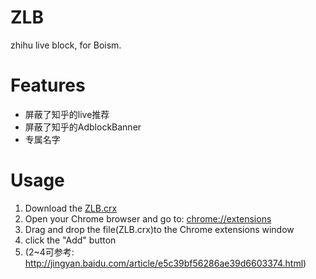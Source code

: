 # ZLB
zhihu live block, for Boism.

# Features
- 屏蔽了知乎的live推荐
- 屏蔽了知乎的AdblockBanner
- 专属名字

# Usage
 1. Download the [ZLB.crx](https://raw.githubusercontent.com/sherrycherish/ZLB/master/ZLB.crx)
 2. Open your Chrome browser and go to:  [chrome://extensions](about://extensions)
 3. Drag and drop the file(ZLB.crx)to the Chrome extensions window
 4. click the "Add" button
 5. (2~4可参考: http://jingyan.baidu.com/article/e5c39bf56286ae39d6603374.html)
